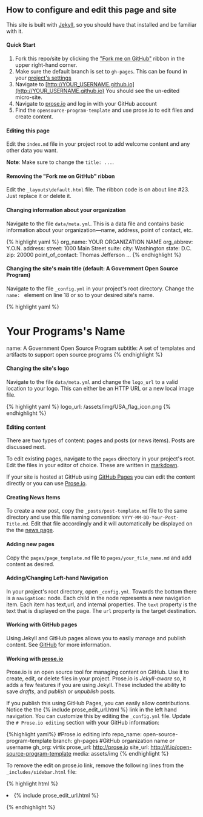 

## How to configure and edit this page and site

This site is built with [Jekyll](http://jekyllrb.com/), so you should 
have that installed and be familiar with it.


#### Quick Start

1. Fork this repo/site by clicking the ["Fork me on GitHub"](https://github.com/virtix/open-source-program-template)
ribbon in the upper right-hand corner.
2. Make sure the default branch is set to ```gh-pages```. This can be found in your [project's settings](https://github.com/YOUR_USERNAME/open-source-program-template/settings)
3. Navigate to [http://YOUR_USERNAME.github.io](http://YOUR_USERNAME.github.io)
    You should see the un-edited micro-site.
4. Navigate to [prose.io](http://prose.io) and log in with your GitHub account
5. Find the ```opensource-program-template``` and use prose.io to edit files and create content.


#### Editing this page

Edit the ```index.md``` file in your project root to add welcome content and
any other data you want. 

**Note**: Make sure to change the ```title: ...```.



#### Removing the "Fork me on GitHub" ribbon

Edit the ```_layouts\default.html``` file. The ribbon code is on 
about line #23. Just replace it or delete it.


#### Changing information about your organization

Navigate to the file ```data/meta.yml```.  This is a data file and contains
basic information about your organization&mdash;name, address, point of contact, etc.


{% highlight yaml %}
org_name:  YOUR ORGANIZATION NAME
org_abbrev: Y.O.N.
address:
 street: 1000 Main Street
 suite: 
 city: Washington
 state: D.C.
 zip: 20000
point_of_contact: Thomas Jefferson 
...
{% endhighlight %}


#### Changing the site's main title (default: A Government Open Source Program)

Navigate to the file ```_config.yml``` in your project's root directory. Change the
```name: ``` element on line 18 or so to your desired site's name.

{% highlight yaml %}
# Your Programs's Name
name: A Government Open Source Program
subtitle: A set of templates and artifacts to support open source programs 
{% endhighlight %}


#### Changing the site's logo

Navigate to the file ```data/meta.yml``` and change the ```logo_url``` to a valid 
location to your logo. This can either be an HTTP URL or a new local image file.

{% highlight yaml %}
logo_url: /assets/img/USA_flag_icon.png
{% endhighlight %}



#### Editing content

There are two types of content: pages and posts (or news items). Posts are discussed next.

To edit existing pages, navigate to the ```pages``` directory in your project's root. Edit
the files in your editor of choice.  These are written in [markdown](https://daringfireball.net/projects/markdown/).

If your site is hosted at GitHub using [GitHub Pages](http://pages.github.com/) you can edit the content
directly or you can use [Prose.io](http://prose.io/).


#### Creating News Items 

To create a _new_ post, copy the ```_posts/post-template.md``` file to the same directory and use this
file naming convention: ```YYYY-MM-DD-Your-Post-Title.md```.  Edit that file accordingly and it 
will automatically be displayed on the the [news page](news.html).  


#### Adding new pages

Copy the ```pages/page_template.md``` file to ```pages/your_file_name.md``` and add content as desired.



#### Adding/Changing Left-hand Navigation

In your project's root directory, open ```_config.yml```.  Towards the bottom there is a 
```navigation:``` node. Each child in the node represents a new navigation item.  Each item
has text,url, and internal properties.  The ```text``` property is the text that is displayed 
on the page. The ```url``` property is the target destination. 

#### Working with GitHub pages

Using Jekyll and GitHub pages allows you to easily manage and publish content. See
[GitHub](https://help.github.com/articles/using-jekyll-with-pages) for more information.


#### Working with [prose.io](https://github.com/prose/prose/wiki/Getting-Started)

Prose.io is an open source tool for managing content on GitHub.
Use it to create, edit, or delete files in your project.  Prose.io is _Jekyll-aware_
so, it adds a few features if you are using Jekyll. These included the ability to 
save _drafts_, and _publish_ or _unpublish_ posts.

If you publish this using GitHub Pages, you can easily allow contributions.  Notice the
the {% include prose_edit_url.html %} link in the left hand navigation.  You can customize this
by editing the ```_config.yml``` file. Update the ```# Prose.io editing``` section with 
your GitHub information:

{%highlight yaml%}
#Prose.io editing info
repo_name: open-source-program-template
branch: gh-pages
#GitHub organization name *or* username
gh_org: virtix
prose_url: http://prose.io
site_url: http://if.io/open-source-program-template
media: assets/img
{% endhighlight %}


To remove the edit on prose.io link, remove the following lines from the
```_includes/sidebar.html``` file:

{% highlight html %}

 <!-- Prose.io edit link -->
 <li>{% include prose_edit_url.html %}</li>

{% endhighlight %}

